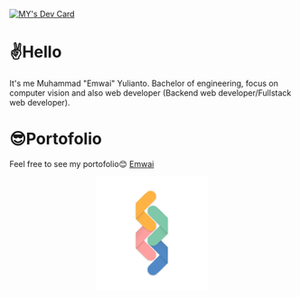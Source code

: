 <a href="https://app.daily.dev/Emwai"><img src="https://api.daily.dev/devcards/4c2ffa3b67e0471f9b1ce4eb2801ab9b.png?r=cfn" width="400" alt="MY's Dev Card"/></a>


# ✌Hello

It's me Muhammad "Emwai" Yulianto. Bachelor of engineering, focus on computer vision and also web developer (Backend web developer/Fullstack web developer).



# 😎Portofolio

Feel free to see my portofolio😊 [Emwai](https://bit.ly/emwaii1)

<p align="center">
  <img width="200" src="https://github.com/Emwaii/Emwaii/blob/main/logo.png" alt="Emwai Logo">
</p>


